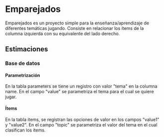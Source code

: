 # Emparejados

Emparejados es un proyecto simple para la enseñanza/aprendizaje de diferentes temáticas jugando.
Consiste en relacionar los ítems de la columna izquierda con su equivalente del lado derecho.

## Estimaciones

### Base de datos

#### Parametrización

En la tabla parameters se tiene un registro con valor "tema" en la columna name. En el campo "value" se parametriza el tema para el cual se quiere jugar.

#### Ítems

En la tabla items, se registran las opciones de valor en los campos "value1" y "value2". En el campo "topic" se parametriza el valor del tema en el cual clasifican los ítems.
